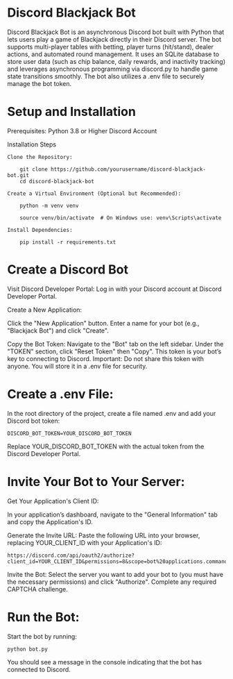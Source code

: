 # Discord Blackjack Bot

Discord Blackjack Bot is an asynchronous Discord bot built with Python that lets users play a game of Blackjack directly in their Discord server. The bot supports multi-player tables with betting, player turns (hit/stand), dealer actions, and automated round management. It uses an SQLite database to store user data (such as chip balance, daily rewards, and inactivity tracking) and leverages asynchronous programming via discord.py to handle game state transitions smoothly. The bot also utilizes a .env file to securely manage the bot token.

# Setup and Installation

Prerequisites:
Python 3.8 or Higher
Discord Account

Installation Steps

    Clone the Repository:

        git clone https://github.com/yourusername/discord-blackjack-bot.git
        cd discord-blackjack-bot

    Create a Virtual Environment (Optional but Recommended):

        python -m venv venv

        source venv/bin/activate  # On Windows use: venv\Scripts\activate

    Install Dependencies:

        pip install -r requirements.txt

# Create a Discord Bot

Visit Discord Developer Portal:
Log in with your Discord account at Discord Developer Portal.

Create a New Application:

Click the "New Application" button. Enter a name for your bot (e.g., "Blackjack Bot") and click "Create".

Copy the Bot Token:
Navigate to the "Bot" tab on the left sidebar. Under the "TOKEN" section, click "Reset Token" then "Copy". This token is your bot’s key to connecting to Discord.
Important: Do not share this token with anyone. You will store it in a .env file for security.

# Create a .env File:

In the root directory of the project, create a file named .env and add your Discord bot token:

    DISCORD_BOT_TOKEN=YOUR_DISCORD_BOT_TOKEN

Replace YOUR_DISCORD_BOT_TOKEN with the actual token from the Discord Developer Portal.

# Invite Your Bot to Your Server:

Get Your Application's Client ID:

In your application’s dashboard, navigate to the "General Information" tab and copy the Application's ID.

Generate the Invite URL:
Paste the following URL into your browser, replacing YOUR_CLIENT_ID with your Application's ID:

    https://discord.com/api/oauth2/authorize?client_id=YOUR_CLIENT_ID&permissions=8&scope=bot%20applications.commands

Invite the Bot:
Select the server you want to add your bot to (you must have the necessary permissions) and click "Authorize". Complete any required CAPTCHA challenge.

# Run the Bot:

Start the bot by running:

    python bot.py

You should see a message in the console indicating that the bot has connected to Discord.

